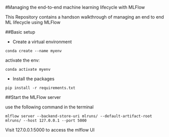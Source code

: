 #Managing the end-to-end machine learning lifecycle with MLFlow

This Repository contains a handson walkthrough of managing an end to end ML lifecycle using MLFlow

##Basic setup

- Create a virtual environment

```
conda create --name myenv
```

activate the env:

```
conda activate myenv
```

- Install the packages

```
pip install -r requirements.txt
```


##Start the MLFlow server

use the following command in the terminal

```
mlflow server --backend-store-uri mlruns/ --default-artifact-root mlruns/ --host 127.0.0.1 --port 5000
```

Visit 127.0.0.1:5000 to access the mlflow UI

